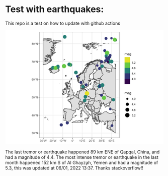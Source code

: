 <!-- README.md is generated from README.Rmd. Please edit that file -->

Test with earthquakes:
======================

This repo is a test on how to update with github actions

![](man/figures/README-unnamed-chunk-2-1.png)

The last tremor or earthquake happened 89 km ENE of Qapqal, China, and
had a magnitude of 4.4. The most intense tremor or earthquake in the
last month happened 152 km S of Al Ghayz̧ah, Yemen and had a magnitude of
5.3, this was updated at 06/01, 2022 13:37. Thanks stackoverflow!!
